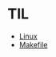 # TIL
- [Linux](https://github.com/gemstoneyang/TIL/blob/main/Linux.md)
- [Makefile](https://github.com/gemstoneyang/TIL/blob/main/makefile.md)
